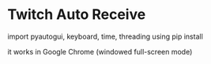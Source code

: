 # Twitch Auto Receive

import pyautogui, keyboard, time, threading using pip install

it works in Google Chrome (windowed full-screen mode)
